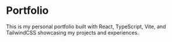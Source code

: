 # Portfolio

This is my personal portfolio built with React, TypeScript, Vite, and TailwindCSS showcasing my projects and experiences.
